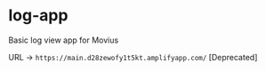 # log-app
Basic log view app for Movius

URL -> `https://main.d28zewofy1t5kt.amplifyapp.com/`  [Deprecated]

